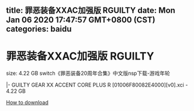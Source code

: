 
title: 罪恶装备XXAC加强版 RGUILTY
date: Mon Jan 06 2020 17:47:57 GMT+0800 (CST)    
categories: baidu
---

# 罪恶装备XXAC加强版 RGUILTY
size: 4.22 GB
 switch《罪恶装备20周年合集》中文版nsp下载-游戏年轮
 
|- GUILTY GEAR XX ACCENT CORE PLUS R [01006F80082E4000][v0].xci - 4.22 GB

[How to download](https://bpcam.bemobtrk.com/go/2ceec3aa-1ca2-46d6-b9ff-aaa5c184517c?jno=2031)